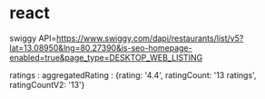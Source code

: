 # react
swiggy API=https://www.swiggy.com/dapi/restaurants/list/v5?lat=13.08950&lng=80.27390&is-seo-homepage-enabled=true&page_type=DESKTOP_WEB_LISTING



ratings
: 
aggregatedRating
: 
{rating: '4.4', ratingCount: '13 ratings', ratingCountV2: '13'}